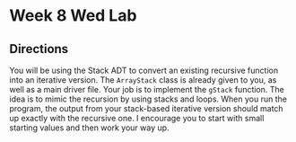 # Week 8 Wed Lab

## Directions

You will be using the Stack ADT to convert an existing recursive function into an iterative version. The `ArrayStack` class is already given to you, as well as a main driver file. Your job is to implement the `gStack` function. The idea is to mimic the recursion by using stacks and loops. When you run the program, the output from your stack-based iterative version should match up exactly with the recursive one. I encourage you to start with small starting values and then work your way up.

